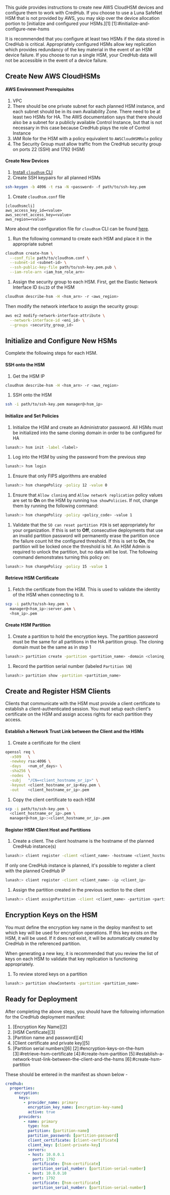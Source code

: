 This guide provides instructions to create new AWS CloudHSM devices and configure them to work with CredHub. If you choose to use a Luna SafeNet HSM that is not provided by AWS, you may skip over the device allocation portion to [initialize and configured your HSMs.][1]
[1]:#initialize-and-configure-new-hsms

It is recommended that you configure at least two HSMs if the data stored in CredHub is critical. Appropriately configured HSMs allow key replication which provides redundancy of the key material in the event of an HSM device failure. If you choose to run a single HSM, your CredHub data will not be accessible in the event of a device failure. 

## Create New AWS CloudHSMs

#### AWS Environment Prerequisites
1. VPC
1. There should be one private subnet for each planned HSM instance, and each subnet should be in its own Availability Zone. There need to be at least two HSMs for HA. The AWS documentation says that there should also be a subnet for a publicly available Control Instance, but that is not necessary in this case because CredHub plays the role of Control Instance
1. IAM Role for the HSM with a policy equivalent to `AWSCloudHSMRole` policy
1. The Security Group must allow traffic from the CredHub security group on ports 22 (SSH) and 1792 (HSM)

#### Create New Devices
1. [Install `cloudhsm` CLI](http://docs.aws.amazon.com/cloudhsm/latest/userguide/install_cli.html)
1. Create SSH keypairs for all planned HSMs

  ```sh
  ssh-keygen -b 4096 -t rsa -N <password> -f path/to/ssh-key.pem
  ```

1. Create `cloudhsm.conf` file  

  ```
  [cloudhsmcli]
  aws_access_key_id=<value>
  aws_secret_access_key=<value>
  aws_region=<value>
  ```

  More about the configuration file for `cloudhsm` CLI can be found [here](http://docs.aws.amazon.com/cloudhsm/latest/userguide/cli-getting-started.html#config_files).
1. Run the following command to create each HSM and place it in the appropriate subnet

  ```sh
  cloudhsm create-hsm \
    --conf_file path/to/cloudhsm.conf \
    --subnet-id <subnet-id> \
    --ssh-public-key-file path/to/ssh-key.pem.pub \
    --iam-role-arn <iam_hsm_role_arn>
  ```
1. Assign the security group to each HSM. First, get the Elastic Network Interface ID `EniID` of the HSM

  ```sh
  cloudhsm describe-hsm -H <hsm_arn> -r <aws_region>
  ```

  Then modify the network interface to assign the security group:

  ```sh
  aws ec2 modify-network-interface-attribute \
    --network-interface-id <eni_id> \
    --groups <security_group_id>
  ```

## Initialize and Configure New HSMs

Complete the following steps for each HSM.

#### SSH onto the HSM

1. Get the HSM IP

  ```sh
  cloudhsm describe-hsm -H <hsm_arn> -r <aws_region>
  ```

1. SSH onto the HSM

  ```sh
  ssh -i path/to/ssh-key.pem manager@<hsm_ip>
  ```

#### Initialize and Set Policies

1. Initialize the HSM and create an Administrator password. All HSMs must be initialized into the same cloning domain in order to be configured for HA

  ```sh
  lunash:> hsm init -label <label>
  ```

1. Log into the HSM by using the password from the previous step

  ```sh
  lunash:> hsm login
  ```

1. Ensure that only FIPS algorithms are enabled

  ```sh
  lunash:> hsm changePolicy -policy 12 -value 0
  ```

1. Ensure that `Allow cloning` and `Allow network replication` policy values are set to **On** on the HSM by running `hsm showPolicies`. If not, change them by running the following command:

  ```sh
  lunash:> hsm changePolicy -policy <policy_code> -value 1
  ```

1. Validate that the `SO can reset partition PIN` is set appropriately for your organization. If this is set to **Off**, consecutive deployments that use an invalid partition password will permanently erase the partition once the failure count hit the configured threshold. If this is set to **On**, the partition will be locked once the threshold is hit. An HSM Admin is required to unlock the partition, but no data will be lost. The following command demonstrates turning this policy on:

  ```sh
  lunash:> hsm changePolicy -policy 15 -value 1
  ```

#### Retrieve HSM Certificate

1. Fetch the certificate from the HSM. This is used to validate the identity of the HSM when connecting to it.

  ```sh
  scp -i path/to/ssh-key.pem \
    manager@<hsm_ip>:server.pem \
    <hsm_ip>.pem
  ```

#### Create HSM Partition

1. Create a partition to hold the encryption keys. The partition password must be the same for all partitions in the HA partition group. The cloning domain must be the same as in step 1

  ```sh
  lunash:> partition create -partition <partition_name> -domain <cloning_domain>
  ```

1. Record the partition serial number (labeled `Partition SN`)

  ```sh
  lunash:> partition show -partition <partition_name>
  ```

## Create and Register HSM Clients 

Clients that communicate with the HSM must provide a client certificate to establish a client-authenticated session. You must setup each client's certificate on the HSM and assign access rights for each partition they access.

#### Establish a Network Trust Link between the Client and the HSMs
1. Create a certificate for the client

  ```sh
  openssl req \
    -x509   \
    -newkey rsa:4096 \
    -days   <num_of_days> \
    -sha256 \
    -nodes  \
    -subj   "/CN=<client_hostname_or_ip>" \
    -keyout <client_hostname_or_ip>Key.pem \
    -out    <client_hostname_or_ip>.pem
  ```

1. Copy the client certificate to each HSM

  ```sh
  scp -i path/to/ssh-key.pem \
    <client_hostname_or_ip>.pem \
    manager@<hsm_ip>:<client_hostname_or_ip>.pem
  ```

#### Register HSM Client Host and Partitions

1. Create a client. The client hostname is the hostname of the planned CredHub instance(s)

  ```sh
  lunash:> client register -client <client_name> -hostname <client_hostname>
  ```

  If only one CredHub instance is planned, it's possible to register a client with the planned CredHub IP

  ```sh
  lunash:> client register -client <client_name> -ip <client_ip>
  ```

1. Assign the partition created in the previous section to the client

  ```sh
  lunash:> client assignPartition -client <client_name> -partition <partition_name>
  ```

## Encryption Keys on the HSM

You must define the encryption key name in the deploy manifest to set which key will be used for encryption operations. If this key exists on the HSM, it will be used. If it does not exist, it will be automatically created by CredHub in the referenced partition. 

When generating a new key, it is recommended that you review the list of keys on each HSM to validate that key replication is functioning appropriately. 

1. To review stored keys on a partition

  ```sh
  lunash:> partition showContents -partition <partition_name>
  ```

## Ready for Deployment 

After completing the above steps, you should have the following information for the CredHub deployment manifest:

1. [Encryption Key Name][2]
1. [HSM Certificate][3]
1. [Partition name and password][4]
1. [Client certificate and private key][5]
1. [Partition serial numbers][6]
[2]:#encryption-keys-on-the-hsm
[3]:#retrieve-hsm-certificate
[4]:#create-hsm-partition
[5]:#establish-a-network-trust-link-between-the-client-and-the-hsms
[6]:#create-hsm-partition

These should be entered in the manifest as shown below - 

```yaml
credhub: 
  properties: 
    encryption:
	  keys:
	    - provider_name: primary
	      encryption_key_name: [encryption-key-name]
	      active: true
	  providers:
	    - name: primary
	      type: hsm
	      partition: [partition-name]
	      partition_password: [partition-password]
	      client_certificate: [client-certificate]
	      client_key: [client-private-key]
	      servers: 
	      - host: 10.0.0.1
	        port: 1792
	        certificate: [hsm-certificate]
	        partition_serial_number: [partition-serial-number]
	      - host: 10.0.0.10
	        port: 1792
	        certificate: [hsm-certificate]
	        partition_serial_number: [partition-serial-number]
```
